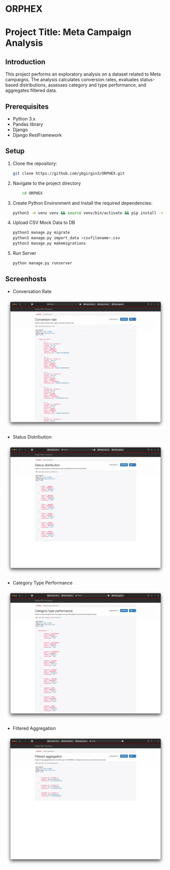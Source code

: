 # ORPHEX

# Project Title: Meta Campaign Analysis

## Introduction

This project performs an exploratory analysis on a dataset related to Meta campaigns.
The analysis calculates conversion rates, evaluates status-based distributions,
assesses category and type performance, and aggregates filtered data.

## Prerequisites

- Python 3.x
- Pandas library
- Django
- Django RestFramework

## Setup

1. Clone the repository:

   ```bash
   git clone https://github.com/ybgirgin3/ORPHEX.git
   ```

2. Navigate to the project directory

   ```bash
       cd ORPHEX
   ```

3. Create Python Environment and Install the required dependencies:

   ```bash
   python3 -m venv venv && source venv/bin/activate && pip install -r requirements.txt
   ```

4. Upload CSV Mock Data to DB

   ```bash
   python3 manage.py migrate
   python3 manage.py import_data <csvfilename>.csv
   python3 manage.py makemigrations
   ```

5. Run Server
   ```bash
   python manage.py runserver
   ```

## Screenhosts

- Conversation Rate

<img src='docs/conversation-rate.png'/>

- Status Distribution

<img src='docs/status-distribution.png'/>

- Category Type Performance

<img src='docs/category-type-performance.png'/>

- Filtered Aggregation

<img src='docs/filtered-aggregation.png'/>
